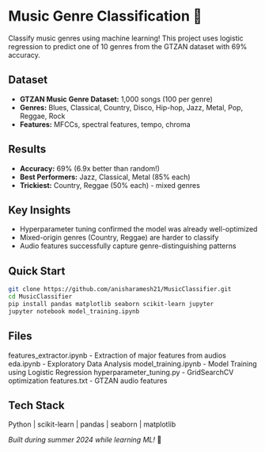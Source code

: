 # Music Genre Classification 🎵

Classify music genres using machine learning! This project uses logistic regression to predict one of 10 genres from the GTZAN dataset with 69% accuracy.

## Dataset
- **GTZAN Music Genre Dataset:** 1,000 songs (100 per genre)
- **Genres:** Blues, Classical, Country, Disco, Hip-hop, Jazz, Metal, Pop, Reggae, Rock
- **Features:** MFCCs, spectral features, tempo, chroma

## Results
- **Accuracy:** 69% (6.9x better than random!)
- **Best Performers:** Jazz, Classical, Metal (85% each)
- **Trickiest:** Country, Reggae (50% each) - mixed genres

## Key Insights
- Hyperparameter tuning confirmed the model was already well-optimized
- Mixed-origin genres (Country, Reggae) are harder to classify
- Audio features successfully capture genre-distinguishing patterns

## Quick Start
```bash
git clone https://github.com/anisharamesh21/MusicClassifier.git
cd MusicClassifier
pip install pandas matplotlib seaborn scikit-learn jupyter
jupyter notebook model_training.ipynb
```

## Files
features_extractor.ipynb - Extraction of major features from audios
eda.ipynb - Exploratory Data Analysis
model_training.ipynb - Model Training using Logistic Regression
hyperparameter_tuning.py - GridSearchCV optimization
features.txt - GTZAN audio features

## Tech Stack
Python | scikit-learn | pandas | seaborn | matplotlib

*Built during summer 2024 while learning ML!* 🚀
